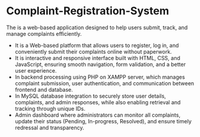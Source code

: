# Complaint-Registration-System
The is a web-based application designed to help users submit, track, and manage complaints efficiently.

* It is a Web-based platform that allows users to register, log in, and conveniently submit their complaints online without paperwork.
* It is interactive and responsive interface built with HTML, CSS, and JavaScript, ensuring smooth navigation, form validation, and a better user experience.
* In backend processing using PHP on XAMPP server, which manages complaint submission, user authentication, and communication between frontend and database.
* In MySQL database integration to securely store user details, complaints, and admin responses, while also enabling retrieval and tracking through unique IDs.
* Admin dashboard where administrators can monitor all complaints, update their status (Pending, In-progress, Resolved), and ensure timely redressal and transparency.
